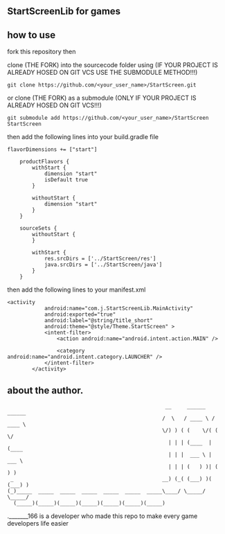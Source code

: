 ## StartScreenLib for games

## how to use

fork this repository then

clone (THE FORK) into the sourcecode folder using (IF YOUR PROJECT IS ALREADY HOSED ON GIT VCS USE THE SUBMODULE METHOD!!!)

```
git clone https://github.com/<your_user_name>/StartScreen.git
```

or clone (THE FORK) as a submodule (ONLY IF YOUR PROJECT IS ALREADY HOSED ON GIT VCS!!!)

```
git submodule add https://github.com/<your_user_name>/StartScreen StartScreen
```

then add the following lines into your build.gradle file
```
flavorDimensions += ["start"]

    productFlavors {
        withStart {
            dimension "start"
            isDefault true
        }

        withoutStart {
            dimension "start"
        }
    }

    sourceSets {
        withoutStart {
        }

        withStart {
            res.srcDirs = ['../StartScreen/res']
            java.srcDirs = ['../StartScreen/java']
        }
    }
```

then add the following lines to your manifest.xml
```
<activity
            android:name="com.j.StartScreenLib.MainActivity"
            android:exported="true"
            android:label="@string/title_short"
            android:theme="@style/Theme.StartScreen" >
            <intent-filter>
                <action android:name="android.intent.action.MAIN" />

                <category android:name="android.intent.category.LAUNCHER" />
            </intent-filter>
        </activity>
```
## about the author.
```
                                                   __     ______   ______ 
                                                  /  \   / ____ \ / ____ \
                                                  \/) ) ( (    \/( (    \/
                                                    | | | (____  | (____  
                                                    | | |  ___ \ |  ___ \ 
                                                    | | | (   ) )| (   ) )
 _                                                __) (_( (___) )( (___) )
(_)_____  _____  _____  _____  _____  _____  _____\____/ \_____/  \_____/
  (_____)(_____)(_____)(_____)(_____)(_____)(_____)                       
```

._______166 is a developer who made this repo to make every game developers life easier